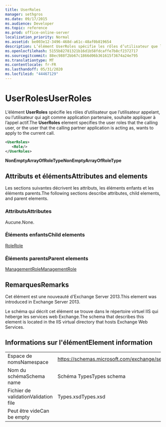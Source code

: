 ```yaml
---
title: UserRoles
manager: sethgros
ms.date: 09/17/2015
ms.audience: Developer
ms.topic: reference
ms.prod: office-online-server
localization_priority: Normal
ms.assetid: be003e12-3496-468d-a61c-48af0b819654
description: L’élément UserRoles spécifie les rôles d’utilisateur que l’utilisateur appelant, ou l’utilisateur qui agit comme application partenaire, souhaite appliquer à l’appel actif.
ms.openlocfilehash: 5155b82781321b16d1b58fdcaffe7b8cf2372717
ms.sourcegitcommit: 88ec988f2bb67c1866d06b361615f3674a24e795
ms.translationtype: MT
ms.contentlocale: fr-FR
ms.lasthandoff: 05/31/2020
ms.locfileid: "44467129"
---
```

# <a name="userroles"></a><span data-ttu-id="2719b-103">UserRoles</span><span class="sxs-lookup"><span data-stu-id="2719b-103">UserRoles</span></span>

<span data-ttu-id="2719b-104">L’élément **UserRoles** spécifie les rôles d’utilisateur que l’utilisateur appelant, ou l’utilisateur qui agit comme application partenaire, souhaite appliquer à l’appel actif.</span><span class="sxs-lookup"><span data-stu-id="2719b-104">The **UserRoles** element specifies the user roles that the calling user, or the user that the calling partner application is acting as, wants to apply to the current call.</span></span> 
  
```XML
<UserRoles>
   <Role/>
</UserRoles>
```

 <span data-ttu-id="2719b-105">**NonEmptyArrayOfRoleType**</span><span class="sxs-lookup"><span data-stu-id="2719b-105">**NonEmptyArrayOfRoleType**</span></span>
## <a name="attributes-and-elements"></a><span data-ttu-id="2719b-106">Attributs et éléments</span><span class="sxs-lookup"><span data-stu-id="2719b-106">Attributes and elements</span></span>

<span data-ttu-id="2719b-107">Les sections suivantes décrivent les attributs, les éléments enfants et les éléments parents.</span><span class="sxs-lookup"><span data-stu-id="2719b-107">The following sections describe attributes, child elements, and parent elements.</span></span>
  
### <a name="attributes"></a><span data-ttu-id="2719b-108">Attributs</span><span class="sxs-lookup"><span data-stu-id="2719b-108">Attributes</span></span>

<span data-ttu-id="2719b-109">Aucune.</span><span class="sxs-lookup"><span data-stu-id="2719b-109">None.</span></span>
  
### <a name="child-elements"></a><span data-ttu-id="2719b-110">Éléments enfants</span><span class="sxs-lookup"><span data-stu-id="2719b-110">Child elements</span></span>

[<span data-ttu-id="2719b-111">Role</span><span class="sxs-lookup"><span data-stu-id="2719b-111">Role</span></span>](role.md)
  
### <a name="parent-elements"></a><span data-ttu-id="2719b-112">Éléments parents</span><span class="sxs-lookup"><span data-stu-id="2719b-112">Parent elements</span></span>

[<span data-ttu-id="2719b-113">ManagementRole</span><span class="sxs-lookup"><span data-stu-id="2719b-113">ManagementRole</span></span>](managementrole.md)
  
## <a name="remarks"></a><span data-ttu-id="2719b-114">Remarques</span><span class="sxs-lookup"><span data-stu-id="2719b-114">Remarks</span></span>

<span data-ttu-id="2719b-115">Cet élément est une nouveauté d'Exchange Server 2013.</span><span class="sxs-lookup"><span data-stu-id="2719b-115">This element was introduced in Exchange Server 2013.</span></span>
  
<span data-ttu-id="2719b-116">Le schéma qui décrit cet élément se trouve dans le répertoire virtuel IIS qui héberge les services web Exchange.</span><span class="sxs-lookup"><span data-stu-id="2719b-116">The schema that describes this element is located in the IIS virtual directory that hosts Exchange Web Services.</span></span>
  
## <a name="element-information"></a><span data-ttu-id="2719b-117">Informations sur l'élément</span><span class="sxs-lookup"><span data-stu-id="2719b-117">Element information</span></span>

|||
|:-----|:-----|
|<span data-ttu-id="2719b-118">Espace de noms</span><span class="sxs-lookup"><span data-stu-id="2719b-118">Namespace</span></span>  <br/> |https://schemas.microsoft.com/exchange/services/2006/types  <br/> |
|<span data-ttu-id="2719b-119">Nom du schéma</span><span class="sxs-lookup"><span data-stu-id="2719b-119">Schema name</span></span>  <br/> |<span data-ttu-id="2719b-120">Schéma Types</span><span class="sxs-lookup"><span data-stu-id="2719b-120">Types schema</span></span>  <br/> |
|<span data-ttu-id="2719b-121">Fichier de validation</span><span class="sxs-lookup"><span data-stu-id="2719b-121">Validation file</span></span>  <br/> |<span data-ttu-id="2719b-122">Types.xsd</span><span class="sxs-lookup"><span data-stu-id="2719b-122">Types.xsd</span></span>  <br/> |
|<span data-ttu-id="2719b-123">Peut être vide</span><span class="sxs-lookup"><span data-stu-id="2719b-123">Can be empty</span></span>  <br/> ||
   


